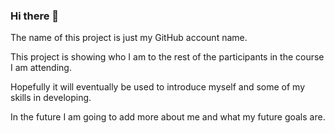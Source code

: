 ### Hi there 👋

The name of this project is just my GitHub account name.

This project is showing who I am to the rest of the participants in the course I am attending.

Hopefully it will eventually be used to introduce myself and some of my skills in developing.

In the future I am going to add more about me and what my future goals are.
